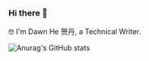 ### Hi there 👋

🤓 I'm Dawn He 贺丹, a Technical Writer.

![Anurag's GitHub stats](https://github-readme-stats.vercel.app/api?username=dawnhe0&h&hide=stars&show_icons=true&theme=dracula)

